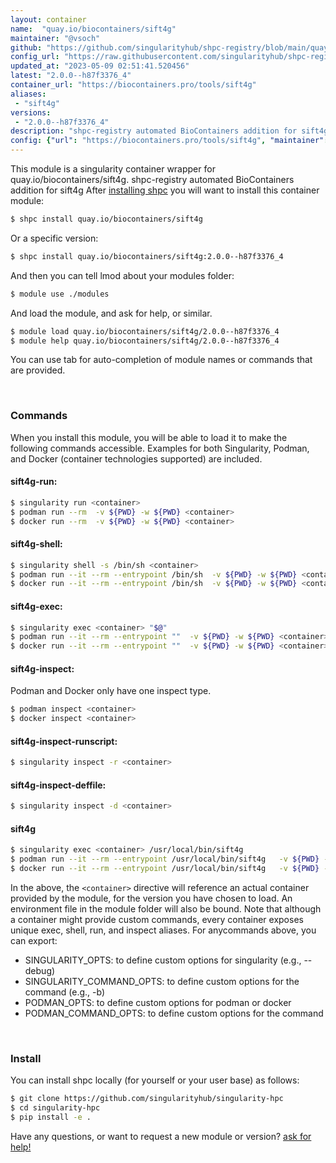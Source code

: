 ```yaml
---
layout: container
name:  "quay.io/biocontainers/sift4g"
maintainer: "@vsoch"
github: "https://github.com/singularityhub/shpc-registry/blob/main/quay.io/biocontainers/sift4g/container.yaml"
config_url: "https://raw.githubusercontent.com/singularityhub/shpc-registry/main/quay.io/biocontainers/sift4g/container.yaml"
updated_at: "2023-05-09 02:51:41.520456"
latest: "2.0.0--h87f3376_4"
container_url: "https://biocontainers.pro/tools/sift4g"
aliases:
 - "sift4g"
versions:
 - "2.0.0--h87f3376_4"
description: "shpc-registry automated BioContainers addition for sift4g"
config: {"url": "https://biocontainers.pro/tools/sift4g", "maintainer": "@vsoch", "description": "shpc-registry automated BioContainers addition for sift4g", "latest": {"2.0.0--h87f3376_4": "sha256:cfa96b310d3bafaa0788eb9cfbcb2d8420f2319d11ea47337f19f15444b8672d"}, "tags": {"2.0.0--h87f3376_4": "sha256:cfa96b310d3bafaa0788eb9cfbcb2d8420f2319d11ea47337f19f15444b8672d"}, "docker": "quay.io/biocontainers/sift4g", "aliases": {"sift4g": "/usr/local/bin/sift4g"}}
---
```


This module is a singularity container wrapper for quay.io/biocontainers/sift4g.
shpc-registry automated BioContainers addition for sift4g
After [installing shpc](#install) you will want to install this container module:


```bash
$ shpc install quay.io/biocontainers/sift4g
```

Or a specific version:

```bash
$ shpc install quay.io/biocontainers/sift4g:2.0.0--h87f3376_4
```

And then you can tell lmod about your modules folder:

```bash
$ module use ./modules
```

And load the module, and ask for help, or similar.

```bash
$ module load quay.io/biocontainers/sift4g/2.0.0--h87f3376_4
$ module help quay.io/biocontainers/sift4g/2.0.0--h87f3376_4
```

You can use tab for auto-completion of module names or commands that are provided.

<br>

### Commands

When you install this module, you will be able to load it to make the following commands accessible.
Examples for both Singularity, Podman, and Docker (container technologies supported) are included.

#### sift4g-run:

```bash
$ singularity run <container>
$ podman run --rm  -v ${PWD} -w ${PWD} <container>
$ docker run --rm  -v ${PWD} -w ${PWD} <container>
```

#### sift4g-shell:

```bash
$ singularity shell -s /bin/sh <container>
$ podman run --it --rm --entrypoint /bin/sh  -v ${PWD} -w ${PWD} <container>
$ docker run --it --rm --entrypoint /bin/sh  -v ${PWD} -w ${PWD} <container>
```

#### sift4g-exec:

```bash
$ singularity exec <container> "$@"
$ podman run --it --rm --entrypoint ""  -v ${PWD} -w ${PWD} <container> "$@"
$ docker run --it --rm --entrypoint ""  -v ${PWD} -w ${PWD} <container> "$@"
```

#### sift4g-inspect:

Podman and Docker only have one inspect type.

```bash
$ podman inspect <container>
$ docker inspect <container>
```

#### sift4g-inspect-runscript:

```bash
$ singularity inspect -r <container>
```

#### sift4g-inspect-deffile:

```bash
$ singularity inspect -d <container>
```


#### sift4g

```bash
$ singularity exec <container> /usr/local/bin/sift4g
$ podman run --it --rm --entrypoint /usr/local/bin/sift4g   -v ${PWD} -w ${PWD} <container> -c " $@"
$ docker run --it --rm --entrypoint /usr/local/bin/sift4g   -v ${PWD} -w ${PWD} <container> -c " $@"
```



In the above, the `<container>` directive will reference an actual container provided
by the module, for the version you have chosen to load. An environment file in the
module folder will also be bound. Note that although a container
might provide custom commands, every container exposes unique exec, shell, run, and
inspect aliases. For anycommands above, you can export:

 - SINGULARITY_OPTS: to define custom options for singularity (e.g., --debug)
 - SINGULARITY_COMMAND_OPTS: to define custom options for the command (e.g., -b)
 - PODMAN_OPTS: to define custom options for podman or docker
 - PODMAN_COMMAND_OPTS: to define custom options for the command

<br>

### Install

You can install shpc locally (for yourself or your user base) as follows:

```bash
$ git clone https://github.com/singularityhub/singularity-hpc
$ cd singularity-hpc
$ pip install -e .
```

Have any questions, or want to request a new module or version? [ask for help!](https://github.com/singularityhub/singularity-hpc/issues)